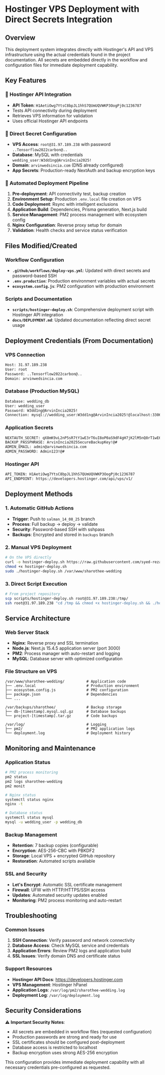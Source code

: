 # Hostinger VPS Deployment with Direct Secrets Integration

## Overview

This deployment system integrates directly with Hostinger's API and VPS infrastructure using the actual credentials found in the project documentation. All secrets are embedded directly in the workflow and configuration files for immediate deployment capability.

## Key Features

### 🔗 Hostinger API Integration
- **API Token**: `H1AetiOwg7YtsC8bpJL1hhS7QUmUQVWKP3OogPj0c1236787`
- Tests API connectivity during deployment
- Retrieves VPS information for validation
- Uses official Hostinger API endpoints

### 🔐 Direct Secret Configuration
- **VPS Access**: `root@31.97.189.238` with password `..Tensorflow2022carbon@..`
- **Database**: MySQL with credentials `wedding_user:W3dd1ng@ArvinIncia2025!`
- **Domain**: `arvinwedsincia.com` (DNS already configured)
- **App Secrets**: Production-ready NextAuth and backup encryption keys

### 🚀 Automated Deployment Pipeline
1. **Pre-deployment**: API connectivity test, backup creation
2. **Environment Setup**: Production `.env.local` file creation on VPS
3. **Code Deployment**: Rsync with intelligent exclusions
4. **Application Build**: Dependencies, Prisma generation, Next.js build
5. **Service Management**: PM2 process management with ecosystem config
6. **Nginx Configuration**: Reverse proxy setup for domain
7. **Validation**: Health checks and service status verification

## Files Modified/Created

### Workflow Configuration
- **`.github/workflows/deploy-vps.yml`**: Updated with direct secrets and password-based SSH
- **`.env.production`**: Production environment variables with actual secrets
- **`ecosystem.config.js`**: PM2 configuration with production environment

### Scripts and Documentation
- **`scripts/hostinger-deploy.sh`**: Comprehensive deployment script with Hostinger API integration
- **`docs/DEPLOYMENT.md`**: Updated documentation reflecting direct secret usage

## Deployment Credentials (From Documentation)

### VPS Connection
```bash
Host: 31.97.189.238
User: root
Password: ..Tensorflow2022carbon@..
Domain: arvinwedsincia.com
```

### Database (Production MySQL)
```bash
Database: wedding_db
User: wedding_user
Password: W3dd1ng@ArvinIncia2025!
Connection: mysql://wedding_user:W3dd1ng@ArvinIncia2025!@localhost:3306/wedding_db
```

### Application Secrets
```bash
NEXTAUTH_SECRET: qX8mK9vL2nP5sR7tY1wE3rT6uI8oP0aS9dF4gH7jK2lM5nQ8rT1wE6rY9uI3oP5aS2dF7gH0jK4lM8nQ1rT6wE9uI2oP5
BACKUP_PASSPHRASE: ArvinIncia2025SecureBackupKey!@#
ADMIN_EMAIL: admin@arvinwedsincia.com
ADMIN_PASSWORD: Admin123!@#
```

### Hostinger API
```bash
API_TOKEN: H1AetiOwg7YtsC8bpJL1hhS7QUmUQVWKP3OogPj0c1236787
API_ENDPOINT: https://developers.hostinger.com/api/vps/v1/
```

## Deployment Methods

### 1. Automatic GitHub Actions
- **Trigger**: Push to `salman_14_08_25` branch
- **Process**: Full backup → deploy → validate
- **Security**: Password-based SSH with sshpass
- **Backups**: Encrypted and stored in `backups` branch

### 2. Manual VPS Deployment
```bash
# On the VPS directly
curl -o hostinger-deploy.sh https://raw.githubusercontent.com/syed-reza98/Sharothee-Wedding/salman_14_08_25/scripts/hostinger-deploy.sh
chmod +x hostinger-deploy.sh
sudo ./hostinger-deploy.sh /var/www/sharothee-wedding
```

### 3. Direct Script Execution
```bash
# From project repository
scp scripts/hostinger-deploy.sh root@31.97.189.238:/tmp/
ssh root@31.97.189.238 "cd /tmp && chmod +x hostinger-deploy.sh && ./hostinger-deploy.sh"
```

## Service Architecture

### Web Server Stack
- **Nginx**: Reverse proxy and SSL termination
- **Node.js**: Next.js 15.4.5 application server (port 3000)
- **PM2**: Process manager with auto-restart and logging
- **MySQL**: Database server with optimized configuration

### File Structure on VPS
```
/var/www/sharothee-wedding/          # Application code
├── .env.local                       # Production environment
├── ecosystem.config.js              # PM2 configuration
├── package.json                     # Dependencies
└── ...

/var/backups/sharothee/              # Backup storage
├── db-[timestamp].mysql.sql.gz      # Database backups
└── project-[timestamp].tar.gz       # Code backups

/var/log/                            # Logging
├── pm2/                             # PM2 application logs
└── deployment.log                   # Deployment history
```

## Monitoring and Maintenance

### Application Status
```bash
# PM2 process monitoring
pm2 status
pm2 logs sharothee-wedding
pm2 monit

# Nginx status
systemctl status nginx
nginx -t

# Database status
systemctl status mysql
mysql -u wedding_user -p wedding_db
```

### Backup Management
- **Retention**: 7 backup copies (configurable)
- **Encryption**: AES-256-CBC with PBKDF2
- **Storage**: Local VPS + encrypted GitHub repository
- **Restoration**: Automated scripts available

### SSL and Security
- **Let's Encrypt**: Automatic SSL certificate management
- **Firewall**: UFW with HTTP/HTTPS/SSH access
- **Updates**: Automated security updates enabled
- **Monitoring**: PM2 process monitoring and auto-restart

## Troubleshooting

### Common Issues
1. **SSH Connection**: Verify password and network connectivity
2. **Database Access**: Check MySQL service and credentials
3. **Application Errors**: Review PM2 logs and application build
4. **SSL Issues**: Verify domain DNS and certificate status

### Support Resources
- **Hostinger API Docs**: https://developers.hostinger.com
- **VPS Management**: Hostinger hPanel
- **Application Logs**: `/var/log/pm2/sharothee-wedding.log`
- **Deployment Log**: `/var/log/deployment.log`

## Security Considerations

⚠️ **Important Security Notes**:
- All secrets are embedded in workflow files (requested configuration)
- Production passwords are strong and ready for use
- SSL certificates should be configured post-deployment
- Database access is restricted to localhost
- Backup encryption uses strong AES-256 encryption

This configuration provides immediate deployment capability with all necessary credentials pre-configured as requested.